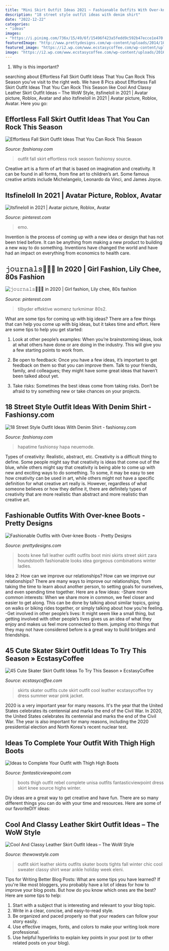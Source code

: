 ```yaml
---
title: "Mini Skirt Outfit Ideas 2021 ~ Fashionable Outfits With Over-knee Boots"
description: "18 street style outfit ideas with denim shirt"
date: "2022-12-22"
categories:
- "ideas"
images:
- "https://i.pinimg.com/736x/15/49/6f/15496f423a5fedd9c592b47ecce1e470.jpg"
featuredImage: "http://www.prettydesigns.com/wp-content/uploads/2014/10/Gorgeous-Fall-Outfit-Idea-with-Over-Knee-Boots.jpg"
featured_image: "https://i2.wp.com/www.ecstasycoffee.com/wp-content/uploads/2016/12/Skater-Skirt30.jpg?resize=700%2C1012"
image: "https://i2.wp.com/www.ecstasycoffee.com/wp-content/uploads/2016/12/Skater-Skirt30.jpg?resize=700%2C1012"
---
```



1) Why is this important?

	

		
searching about Effortless Fall Skirt Outfit Ideas That You Can Rock This Season you've visit to the right web. We have 8 Pics about Effortless Fall Skirt Outfit Ideas That You Can Rock This Season like Cool And Classy Leather Skirt Outfit Ideas – The WoW Style, itsfineloll in 2021 | Avatar picture, Roblox, Avatar and also itsfineloll in 2021 | Avatar picture, Roblox, Avatar. Here you go:
		
    
## Effortless Fall Skirt Outfit Ideas That You Can Rock This Season

<img loading=lazy src="http://fashionsy.com/wp-content/uploads/2017/09/fall-outfit-7.jpg" onerror="this.onerror=null;this.src='https://tse1.mm.bing.net/th?id=OIP.zwRYkJfqng5_5jutafxsIQHaLH&amp;pid=15.1';" alt="Effortless Fall Skirt Outfit Ideas That You Can Rock This Season">

_Source: fashionsy.com_

>outfit fall skirt effortless rock season fashionsy source. 

	

Creative art is a form of art that is based on imagination and creativity. It can be found in all forms, from fine art to children’s art. Some famous creative artists include Michelangelo, Leonardo da Vinci, and James Joyce.

    
## Itsfineloll In 2021 | Avatar Picture, Roblox, Avatar

<img loading=lazy src="https://i.pinimg.com/736x/15/49/6f/15496f423a5fedd9c592b47ecce1e470.jpg" onerror="this.onerror=null;this.src='https://tse1.mm.bing.net/th?id=OIP.EbDOIUOlaIt-z03pZ4oC6QAAAA&amp;pid=15.1';" alt="itsfineloll in 2021 | Avatar picture, Roblox, Avatar">

_Source: pinterest.com_

>emo. 

	

Invention is the process of coming up with a new idea or design that has not been tried before. It can be anything from making a new product to building a new way to do something. Inventions have changed the world and have had an impact on everything from economics to health care.

    
## 𝚓𝚘𝚞𝚛𝚗𝚊𝚕𝚜🧚🏽‍♀️ In 2020 | Girl Fashion, Lily Chee, 80s Fashion

<img loading=lazy src="https://i.pinimg.com/736x/0c/b5/0a/0cb50a883657bf0e0f2f655320e32a1e.jpg" onerror="this.onerror=null;this.src='https://tse1.mm.bing.net/th?id=OIP.vIGKyWTHJG1gb0eISxbjNgHaMM&amp;pid=15.1';" alt="𝚓𝚘𝚞𝚛𝚗𝚊𝚕𝚜🧚🏽‍♀️ in 2020 | Girl fashion, Lily chee, 80s fashion">

_Source: pinterest.com_

>tilbyder effektive womenz turkmimar 80s2. 

	

What are some tips for coming up with big ideas?
There are a few things that can help you come up with big ideas, but it takes time and effort. Here are some tips to help you get started:
1. Look at other people’s examples: When you’re brainstorming ideas, look at what others have done or are doing in the industry. This will give you a few starting points to work from.

2. Be open to feedback: Once you have a few ideas, it’s important to get feedback on them so that you can improve them. Talk to your friends, family, and colleagues; they might have some great ideas that haven’t been talked about yet.

3. Take risks: Sometimes the best ideas come from taking risks. Don’t be afraid to try something new or take chances on your projects.

    
## 18 Street Style Outfit Ideas With Denim Shirt - Fashionsy.com

<img loading=lazy src="https://fashionsy.com/wp-content/uploads/2014/03/chambrayandwhite.jpg" onerror="this.onerror=null;this.src='https://tse3.mm.bing.net/th?id=OIP.Kjs65FZ1bmfb20iWlHA1FgHaLE&amp;pid=15.1';" alt="18 Street Style Outfit Ideas With Denim Shirt - fashionsy.com">

_Source: fashionsy.com_

>hapatime fashionsy hapa neuemode. 

	

Types of creativity: Realistic, abstract, etc.
Creativity is a difficult thing to define. Some people might say that creativity is ideas that come out of the blue, while others might say that creativity is being able to come up with new and exciting ways to do something. To some, it may be easy to see how creativity can be used in art, while others might not have a specific definition for what creative art really is. However, regardless of what someone believes or how they define it, there are definitely types of creativity that are more realistic than abstract and more realistic than creative art.

    
## Fashionable Outfits With Over-knee Boots - Pretty Designs

<img loading=lazy src="http://www.prettydesigns.com/wp-content/uploads/2014/10/Gorgeous-Fall-Outfit-Idea-with-Over-Knee-Boots.jpg" onerror="this.onerror=null;this.src='https://tse2.mm.bing.net/th?id=OIP.ORPRV6Y87GSIHhr3sm36mQHaK2&amp;pid=15.1';" alt="Fashionable Outfits with Over-knee Boots - Pretty Designs">

_Source: prettydesigns.com_

>boots knee fall leather outfit outfits boot mini skirts street skirt zara houndstooth fashionable looks idea gorgeous combinations winter ladies. 

	

Idea 2: How can we improve our relationships?
How can we improve our relationships? There are many ways to improve our relationships, from taking the time to learn about another person, to setting goals for ourselves, and even spending time together. Here are a few ideas: 
-Share more common interests: When we share more in common, we feel closer and easier to get along. This can be done by talking about similar topics, going on walks or biking rides together, or simply talking about how you’re feeling. 
-Get involved in other people’s lives: It might seem like a small thing, but getting involved with other people’s lives gives us an idea of what they enjoy and makes us feel more connected to them. jumping into things that they may not have considered before is a great way to build bridges and friendships.

    
## 45 Cute Skater Skirt Outfit Ideas To Try This Season » EcstasyCoffee

<img loading=lazy src="https://i2.wp.com/www.ecstasycoffee.com/wp-content/uploads/2016/12/Skater-Skirt30.jpg?resize=700%2C1012" onerror="this.onerror=null;this.src='https://tse4.mm.bing.net/th?id=OIP.e1Gtob2LB3Aj6B6oOISP9gHaKt&amp;pid=15.1';" alt="45 Cute Skater Skirt Outfit Ideas To Try This Season » EcstasyCoffee">

_Source: ecstasycoffee.com_

>skirts skater outfits cute skirt outfit cool leather ecstasycoffee try dress summer wear pink jacket. 

	

2020 is a very important year for many reasons. It's the year that the United States celebrates its centennial and marks the end of the Civil War.
In 2020, the United States celebrates its centennial and marks the end of the Civil War. The year is also important for many reasons, including the 2020 presidential election and North Korea's recent nuclear test.

    
## Ideas To Complete Your Outfit With Thigh High Boots

<img loading=lazy src="http://www.fantasticviewpoint.com/wp-content/uploads/2013/11/unisa-black-daphnea-over-the-kneelook-main-single.jpg" onerror="this.onerror=null;this.src='https://tse1.mm.bing.net/th?id=OIP.Nw4ZmFW7Hf7JNexDfasqyQHaK3&amp;pid=15.1';" alt="Ideas to Complete Your Outfit with Thigh High Boots">

_Source: fantasticviewpoint.com_

>boots thigh outfit rebel complete unisa outfits fantasticviewpoint dress skirt knee source highs winter. 

	

Diy ideas are a great way to get creative and have fun. There are so many different things you can do with your time and resources. Here are some of our favoriteDIY ideas:

    
## Cool And Classy Leather Skirt Outfit Ideas – The WoW Style

<img loading=lazy src="http://thewowstyle.com/wp-content/uploads/2016/06/cool-leather-skirt-outfit.jpg" onerror="this.onerror=null;this.src='https://tse2.mm.bing.net/th?id=OIP.bkZx3L6S1wJboK8-vgIoIQHaJ4&amp;pid=15.1';" alt="Cool And Classy Leather Skirt Outfit Ideas – The WoW Style">

_Source: thewowstyle.com_

>outfit skirt leather skirts outfits skater boots tights fall winter chic cool sweater classy shirt wear ankle holiday week eleni. 

	

Tips for Writing Better Blog Posts: What are some tips you have learned?
If you're like most bloggers, you probably have a lot of ideas for how to improve your blog posts. But how do you know which ones are the best? Here are some tips to help:
1. Start with a subject that is interesting and relevant to your blog topic.
2. Write in a clear, concise, and easy-to-read style.
3. Be organized and paced properly so that your readers can follow your story easily.
4. Use effective images, fonts, and colors to make your writing look more professional.
5. Use helpful hyperlinks to explain key points in your post (or to other related posts on your blog).

